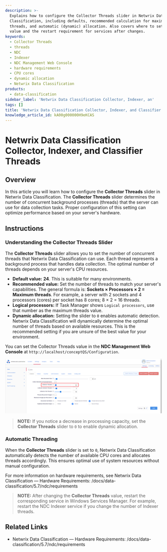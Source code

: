 ```yaml
---
description: >-
  Explains how to configure the Collector Threads slider in Netwrix Data
  Classification, including defaults, recommended calculation for maximum
  threads, and automatic (dynamic) allocation. Also covers where to set the
  value and the restart requirement for services after changes.
keywords:
  - Collector Threads
  - threads
  - NDC
  - Indexer
  - NDC Management Web Console
  - hardware requirements
  - CPU cores
  - dynamic allocation
  - Netwrix Data Classification
products:
  - data-classification
sidebar_label: 'Netwrix Data Classification Collector, Indexer, an'
tags: []
title: 'Netwrix Data Classification Collector, Indexer, and Classifier Threads'
knowledge_article_id: kA00g000000H9eKCAS
---
```


# Netwrix Data Classification Collector, Indexer, and Classifier Threads

## Overview

In this article you will learn how to configure the **Collector Threads** slider in Netwrix Data Classification. The **Collector Threads** slider determines the number of concurrent background processes (threads) that the server can use for data collection tasks. Proper configuration of this setting can optimize performance based on your server's hardware.

## Instructions

### Understanding the Collector Threads Slider

The **Collector Threads** slider allows you to set the number of concurrent threads that Netwrix Data Classification can use. Each thread represents a background process that handles data collection. The optimal number of threads depends on your server's CPU resources.

- **Default value:** **24**. This is suitable for many environments.
- **Recommended value:** Set the number of threads to match your server's capabilities. The general formula is: **Sockets × Processors × 2 = Maximum threads**. For example, a server with 2 sockets and 4 processors (cores) per socket has 8 cores; 8 × 2 = 16 threads.
- **Logical processors:** If Task Manager shows `Logical processors`, use that number as the maximum threads value.
- **Dynamic allocation:** Setting the slider to `0` enables automatic detection. Netwrix Data Classification will dynamically determine the optimal number of threads based on available resources. This is the recommended setting if you are unsure of the best value for your environment.

You can set the Collector Threads value in the **NDC Management Web Console** at `http://localhost/conceptQS/Configuration`.

![Collector Threads slider in the NDC Management Web Console configuration page](images/ka0Qk000000FgmvIAC.jpeg)

> **NOTE:** If you notice a decrease in processing capacity, set the **Collector Threads** slider to `0` to enable dynamic allocation.

### Automatic Threading

When the **Collector Threads** slider is set to `0`, Netwrix Data Classification automatically detects the number of available CPU cores and allocates threads accordingly. This ensures optimal use of system resources without manual configuration.

For more information on hardware requirements, see Netwrix Data Classification — Hardware Requirements:
/docs/data-classification/5.7/ndc/requirements

> **NOTE:** After changing the **Collector Threads** value, restart the corresponding service in Windows Services Manager. For example, restart the NDC Indexer service if you change the number of Indexer threads.

## Related Links

- Netwrix Data Classification — Hardware Requirements: /docs/data-classification/5.7/ndc/requirements
